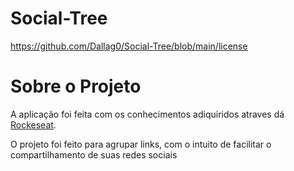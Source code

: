 # Social-Tree
https://github.com/Dallag0/Social-Tree/blob/main/license

# Sobre o Projeto

A aplicação foi feita com os conhecimentos adiquiridos atraves dá [Rockeseat](https://app.rocketseat.com.br/dashboard "site da rocketsat").

O projeto foi feito para agrupar links, com o intuito de facilitar o compartilhamento de suas redes sociais
